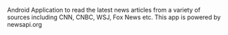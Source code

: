 Android Application to read the latest news articles from a variety of sources including CNN, CNBC, WSJ, Fox News etc. This app is powered by newsapi.org
